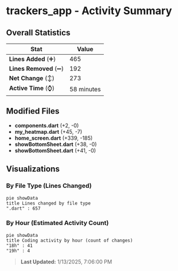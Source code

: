 # trackers_app - Activity Summary 

## Overall Statistics

| Stat                   | Value                                                             |
| ---------------------- | ----------------------------------------------------------------- |
| **Lines Added** (➕)   | 465                                          |
| **Lines Removed** (➖) | 192                                        |
| **Net Change** (↕)    | 273                |
| **Active Time** (⌚)   | 58 minutes |


## Modified Files
- **components.dart** (+2, -0)
- **my_heatmap.dart** (+45, -7)
- **home_screen.dart** (+339, -185)
- **showBottomSheet.dart** (+38, -0)
- **showBottomSheet.dart** (+41, -0)

## Visualizations

### By File Type (Lines Changed)

```mermaid
pie showData
title Lines changed by file type
".dart" : 657
```

### By Hour (Estimated Activity Count)

```mermaid
pie showData
title Coding activity by hour (count of changes)
"18h" : 41
"19h" : 4
```


> **Last Updated:** 1/13/2025, 7:06:00 PM